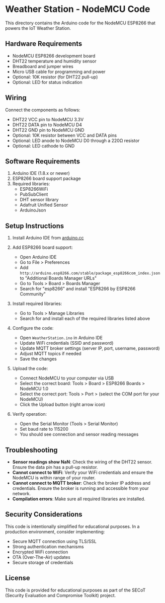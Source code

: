 # Weather Station - NodeMCU Code

This directory contains the Arduino code for the NodeMCU ESP8266 that powers the IoT Weather Station.

## Hardware Requirements

- NodeMCU ESP8266 development board
- DHT22 temperature and humidity sensor
- Breadboard and jumper wires
- Micro USB cable for programming and power
- Optional: 10K resistor (for DHT22 pull-up)
- Optional: LED for status indication

## Wiring

Connect the components as follows:

- DHT22 VCC pin to NodeMCU 3.3V
- DHT22 DATA pin to NodeMCU D4
- DHT22 GND pin to NodeMCU GND
- Optional: 10K resistor between VCC and DATA pins
- Optional: LED anode to NodeMCU D0 through a 220Ω resistor
- Optional: LED cathode to GND

## Software Requirements

1. Arduino IDE (1.8.x or newer)
2. ESP8266 board support package
3. Required libraries:
   - ESP8266WiFi
   - PubSubClient
   - DHT sensor library
   - Adafruit Unified Sensor
   - ArduinoJson

## Setup Instructions

1. Install Arduino IDE from [arduino.cc](https://www.arduino.cc/en/software)

2. Add ESP8266 board support:
   - Open Arduino IDE
   - Go to File > Preferences
   - Add `http://arduino.esp8266.com/stable/package_esp8266com_index.json` to "Additional Boards Manager URLs"
   - Go to Tools > Board > Boards Manager
   - Search for "esp8266" and install "ESP8266 by ESP8266 Community"

3. Install required libraries:
   - Go to Tools > Manage Libraries
   - Search for and install each of the required libraries listed above

4. Configure the code:
   - Open `WeatherStation.ino` in Arduino IDE
   - Update WiFi credentials (SSID and password)
   - Update MQTT broker settings (server IP, port, username, password)
   - Adjust MQTT topics if needed
   - Save the changes

5. Upload the code:
   - Connect NodeMCU to your computer via USB
   - Select the correct board: Tools > Board > ESP8266 Boards > NodeMCU 1.0
   - Select the correct port: Tools > Port > (select the COM port for your NodeMCU)
   - Click the Upload button (right arrow icon)

6. Verify operation:
   - Open the Serial Monitor (Tools > Serial Monitor)
   - Set baud rate to 115200
   - You should see connection and sensor reading messages

## Troubleshooting

- **Sensor readings show NaN**: Check the wiring of the DHT22 sensor. Ensure the data pin has a pull-up resistor.
- **Cannot connect to WiFi**: Verify your WiFi credentials and ensure the NodeMCU is within range of your router.
- **Cannot connect to MQTT broker**: Check the broker IP address and credentials. Ensure the broker is running and accessible from your network.
- **Compilation errors**: Make sure all required libraries are installed.

## Security Considerations

This code is intentionally simplified for educational purposes. In a production environment, consider implementing:

- Secure MQTT connection using TLS/SSL
- Strong authentication mechanisms
- Encrypted WiFi connection
- OTA (Over-The-Air) updates
- Secure storage of credentials

## License

This code is provided for educational purposes as part of the SECoT (Security Evaluation and Compromise Toolkit) project.
